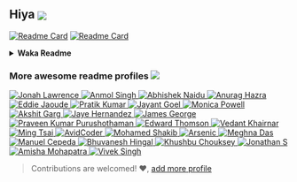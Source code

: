 ## Hiya <img align="center" src="https://media.giphy.com/media/1fhj2FW0661V3Nb2Me/giphy.gif" width="50">

[![Readme Card](https://github-readme-stats.vercel.app/api?username=ming-tsai&show_icons=true&theme=buefy&hide_border=true)](https://github.com/anuraghazra/github-readme-stats)
[![Readme Card](https://github-readme-streak-stats.herokuapp.com/?user=ming-tsai&theme=buefy&hide_border=true)](https://github.com/DenverCoder1/github-readme-streak-stats)


<details><summary><strong>Waka Readme</strong></summary>

<!--START_SECTION:waka-->
![Code Time](http://img.shields.io/badge/Code%20Time-0%20secs-blue)

![Profile Views](http://img.shields.io/badge/Profile%20Views-5-blue)

**🐱 My GitHub Data** 

> 📦 51.4 kB Used in GitHub's Storage 
 > 
> 🏆 284 Contributions in the Year 2025
 > 
> 💼 Opted to Hire
 > 
> 📜 32 Public Repositories 
 > 
> 🔑 6 Private Repositories 
 > 
**I'm a Night 🦉** 

```text
🌞 Morning                720 commits         █░░░░░░░░░░░░░░░░░░░░░░░░   04.60 % 
🌆 Daytime                1519 commits        ██░░░░░░░░░░░░░░░░░░░░░░░   09.71 % 
🌃 Evening                13207 commits       █████████████████████░░░░   84.47 % 
🌙 Night                  190 commits         ░░░░░░░░░░░░░░░░░░░░░░░░░   01.22 % 
```
📅 **I'm Most Productive on Sunday** 

```text
Monday                   2054 commits        ███░░░░░░░░░░░░░░░░░░░░░░   13.14 % 
Tuesday                  2056 commits        ███░░░░░░░░░░░░░░░░░░░░░░   13.15 % 
Wednesday                2013 commits        ███░░░░░░░░░░░░░░░░░░░░░░   12.87 % 
Thursday                 2203 commits        ████░░░░░░░░░░░░░░░░░░░░░   14.09 % 
Friday                   2286 commits        ████░░░░░░░░░░░░░░░░░░░░░   14.62 % 
Saturday                 2177 commits        ███░░░░░░░░░░░░░░░░░░░░░░   13.92 % 
Sunday                   2847 commits        █████░░░░░░░░░░░░░░░░░░░░   18.21 % 
```


📊 **This Week I Spent My Time On** 

```text
🕑︎ Time Zone: America/La_Paz

💬 Programming Languages: 
No Activity Tracked This Week

🔥 Editors: 
No Activity Tracked This Week
```

**I Mostly Code in TypeScript** 

```text
C#                       6 repos             █████░░░░░░░░░░░░░░░░░░░░   21.43 % 
Vue                      4 repos             ████░░░░░░░░░░░░░░░░░░░░░   14.29 % 
CSS                      1 repo              █░░░░░░░░░░░░░░░░░░░░░░░░   03.57 % 
HTML                     1 repo              █░░░░░░░░░░░░░░░░░░░░░░░░   03.57 % 
Assembly                 1 repo              █░░░░░░░░░░░░░░░░░░░░░░░░   03.57 % 
```



**Timeline**

![Lines of Code chart](https://raw.githubusercontent.com/ming-tsai/ming-tsai/master/assets/bar_graph.png)


 Last Updated on 02/10/2025 01:15:39 UTC
<!--END_SECTION:waka-->

</details>

### More awesome readme profiles <img align="top" src="https://media.giphy.com/media/1ZDCwrqow6vioQX4Yi/giphy.gif" width="30">
<!--awesome-profiles:start-->
<a href="https://github.com/DenverCoder1">
    <img src="https://avatars.githubusercontent.com/u/20955511?u=5bbdbfe0199b05d6ca913fb799236c8beedcd192&v=4" alt="Jonah Lawrence" width="60px" height="60px">
</a>
<a href="https://github.com/anmol098">
    <img src="https://avatars.githubusercontent.com/u/15426564?u=5b0a7a4764c8aa9f554cb3dea4a3eae2b7b6a8ec&v=4" alt="Anmol Singh" width="60px" height="60px">
</a>
<a href="https://github.com/abhisheknaiidu">
    <img src="https://avatars.githubusercontent.com/u/55599878?u=31aa4c938c2478e2c2da657c48fdbd49d4324dec&v=4" alt="Abhishek Naidu" width="60px" height="60px">
</a>
<a href="https://github.com/anuraghazra">
    <img src="https://avatars.githubusercontent.com/u/35374649?u=3125539259bebd2d8af05462a37f22a4fba763e4&v=4" alt="Anurag Hazra" width="60px" height="60px">
</a>
<a href="https://github.com/eddiejaoude">
    <img src="https://avatars.githubusercontent.com/u/624760?u=745ab278247f5babf08c1bcae7db3284be830a21&v=4" alt="Eddie Jaoude" width="60px" height="60px">
</a>
<a href="https://github.com/pr2tik1">
    <img src="https://avatars.githubusercontent.com/u/34391513?u=f7c75bb368ee1cb58c2821753a623013a66a3ef8&v=4" alt="Pratik Kumar" width="60px" height="60px">
</a>
<a href="https://github.com/JayantGoel001">
    <img src="https://avatars.githubusercontent.com/u/54479676?u=52c05b3b0c1ec7fea0a4520334e5d93e9b02e22e&v=4" alt="Jayant Goel" width="60px" height="60px">
</a>
<a href="https://github.com/M0nica">
    <img src="https://avatars.githubusercontent.com/u/6998954?u=78ef436473b15f90ae2a50e64883ebf39c0c1b1d&v=4" alt="Monica Powell" width="60px" height="60px">
</a>
<a href="https://github.com/gargakshit">
    <img src="https://avatars.githubusercontent.com/u/15605299?u=e424225b7795e522558a7812dd71443c4e6f3667&v=4" alt="Akshit Garg" width="60px" height="60px">
</a>
<a href="https://github.com/jayehernandez">
    <img src="https://avatars.githubusercontent.com/u/13959651?u=7c7e8c32a1b6c838daca2b689376539288a8572a&v=4" alt="Jaye Hernandez" width="60px" height="60px">
</a>
<a href="https://github.com/jamesgeorge007">
    <img src="https://avatars.githubusercontent.com/u/25279263?u=4b3389d9cd2e2aa0eab21899cb7e5746a4889e31&v=4" alt="James George" width="60px" height="60px">
</a>
<a href="https://github.com/praveenscience">
    <img src="https://avatars.githubusercontent.com/u/1830380?u=23ab8a7dce9a437c9c763bf3fa5deb7aba1e64c5&v=4" alt="Praveen Kumar Purushothaman" width="60px" height="60px">
</a>
<a href="https://github.com/ethomson">
    <img src="https://avatars.githubusercontent.com/u/1130014?u=fba98e9b0c56df115175b294898cf38f108c3f4f&v=4" alt="Edward Thomson" width="60px" height="60px">
</a>
<a href="https://github.com/VedantKhairnar">
    <img src="https://avatars.githubusercontent.com/u/42309779?u=0756e1c5b65c5e40ec0a4120081a56e97611f460&v=4" alt="Vedant Khairnar" width="60px" height="60px">
</a>
<a href="https://github.com/ming-tsai">
    <img src="https://avatars.githubusercontent.com/u/37890026?u=43559caf43dedba5fb5df816788153b4d2e00f7f&v=4" alt="Ming Tsai" width="60px" height="60px">
</a>
<a href="https://github.com/AvidCoder101">
    <img src="https://avatars.githubusercontent.com/u/70807684?u=feef6bbfe115c6d4bf57405818ed6e258cedc68a&v=4" alt="AvidCoder" width="60px" height="60px">
</a>
<a href="https://github.com/Mo-Shakib">
    <img src="https://avatars.githubusercontent.com/u/50780268?u=e7b92caa4e5c28c2a7467f1573b2cb60b2452035&v=4" alt="Mohamed Shakib" width="60px" height="60px">
</a>
<a href="https://github.com/Arsenic-ATG">
    <img src="https://avatars.githubusercontent.com/u/54987647?u=ba8199750601f23e24e03d35714fdb97dbbdbf03&v=4" alt="Arsenic" width="60px" height="60px">
</a>
<a href="https://github.com/Meghna-DAS">
    <img src="https://avatars.githubusercontent.com/u/55181652?u=5a98470282e26e8610d9551dfd6e2122a336a79f&v=4" alt="Meghna Das" width="60px" height="60px">
</a>
<a href="https://github.com/mecm1993">
    <img src="https://avatars.githubusercontent.com/u/8043309?v=4" alt="Manuel Cepeda" width="60px" height="60px">
</a>
<a href="https://github.com/BhuvaneshHingal">
    <img src="https://avatars.githubusercontent.com/u/58567847?u=a326a2c8d5dcd311130910db488f7732d24caf25&v=4" alt="Bhuvanesh Hingal" width="60px" height="60px">
</a>
<a href="https://github.com/ChoukseyKhushbu">
    <img src="https://avatars.githubusercontent.com/u/48558044?v=4" alt="Khushbu Chouksey" width="60px" height="60px">
</a>
<a href="https://github.com/TGTGamer">
    <img src="https://avatars.githubusercontent.com/u/11413796?v=4" alt="Jonathan S" width="60px" height="60px">
</a>
<a href="https://github.com/Amisha-Mohapatra">
    <img src="https://avatars.githubusercontent.com/u/68538660?u=35b3e3a15aa2903462e37a1be3c0f47adbea101d&v=4" alt="Amisha Mohapatra" width="60px" height="60px">
</a>
<a href="https://github.com/vivmost">
    <img src="https://avatars.githubusercontent.com/u/58110469?u=46b7af6f2ec5b4fa6dbac276acc5744b4acef8b6&v=4" alt="Vivek Singh" width="60px" height="60px">
</a>

<!--awesome-profiles:end-->
<br />

> Contributions are welcomed! ❤, [add more profile](https://github.com/ming-tsai/ming-tsai/edit/master/src/data/users.ts)
